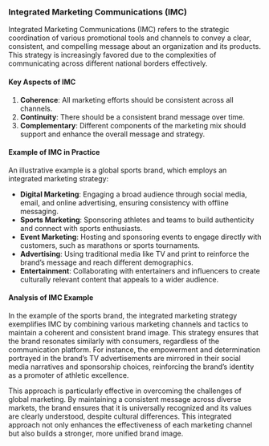 ### Integrated Marketing Communications (IMC)

Integrated Marketing Communications (IMC) refers to the strategic coordination of various promotional tools and channels to convey a clear, consistent, and compelling message about an organization and its products. This strategy is increasingly favored due to the complexities of communicating across different national borders effectively.

#### Key Aspects of IMC

1. **Coherence**: All marketing efforts should be consistent across all channels.
2. **Continuity**: There should be a consistent brand message over time.
3. **Complementary**: Different components of the marketing mix should support and enhance the overall message and strategy.

#### Example of IMC in Practice

An illustrative example is a global sports brand, which employs an integrated marketing strategy:

- **Digital Marketing**: Engaging a broad audience through social media, email, and online advertising, ensuring consistency with offline messaging.
- **Sports Marketing**: Sponsoring athletes and teams to build authenticity and connect with sports enthusiasts.
- **Event Marketing**: Hosting and sponsoring events to engage directly with customers, such as marathons or sports tournaments.
- **Advertising**: Using traditional media like TV and print to reinforce the brand’s message and reach different demographics.
- **Entertainment**: Collaborating with entertainers and influencers to create culturally relevant content that appeals to a wider audience.

#### Analysis of IMC Example

In the example of the sports brand, the integrated marketing strategy exemplifies IMC by combining various marketing channels and tactics to maintain a coherent and consistent brand image. This strategy ensures that the brand resonates similarly with consumers, regardless of the communication platform. For instance, the empowerment and determination portrayed in the brand’s TV advertisements are mirrored in their social media narratives and sponsorship choices, reinforcing the brand’s identity as a promoter of athletic excellence.

This approach is particularly effective in overcoming the challenges of global marketing. By maintaining a consistent message across diverse markets, the brand ensures that it is universally recognized and its values are clearly understood, despite cultural differences. This integrated approach not only enhances the effectiveness of each marketing channel but also builds a stronger, more unified brand image.
